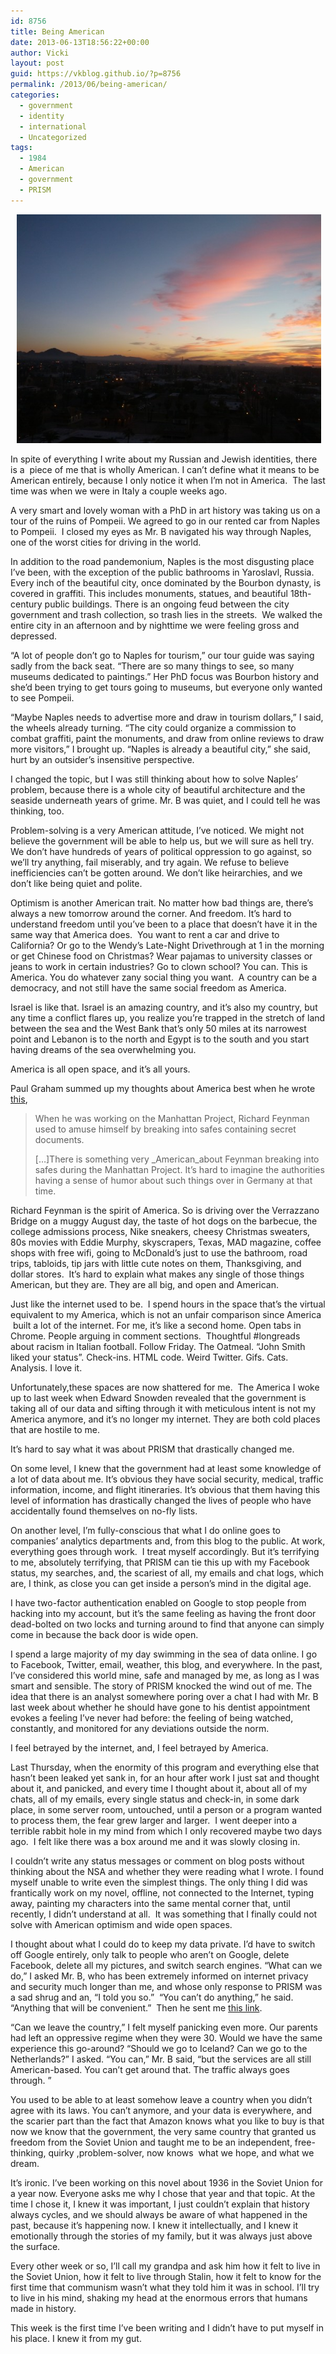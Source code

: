 ```yaml
---
id: 8756
title: Being American
date: 2013-06-13T18:56:22+00:00
author: Vicki
layout: post
guid: https://vkblog.github.io/?p=8756
permalink: /2013/06/being-american/
categories:
  - government
  - identity
  - international
  - Uncategorized
tags:
  - 1984
  - American
  - government
  - PRISM
---
```

<p style="text-align: center;">
   <a href="https://raw.githubusercontent.com/vkblog/vkblog.github.io/master/public/img/2013/06/IMG_20130121_071744.jpg"><img class="aligncenter  wp-image-8772" alt="IMG_20130121_071744" src="https://raw.githubusercontent.com/vkblog/vkblog.github.io/master/public/img/2013/06/IMG_20130121_071744-580x435.jpg" width="487" height="366" /></a>
</p>

In spite of everything I write about my Russian and Jewish identities, there is a  piece of me that is wholly American. I can&#8217;t define what it means to be American entirely, because I only notice it when I&#8217;m not in America.  The last time was when we were in Italy a couple weeks ago.

<!--more-->

A very smart and lovely woman with a PhD in art history was taking us on a tour of the ruins of Pompeii. We agreed to go in our rented car from Naples to Pompeii.  I closed my eyes as Mr. B navigated his way through Naples, one of the worst cities for driving in the world.

In addition to the road pandemonium, Naples is the most disgusting place I&#8217;ve been, with the exception of the public bathrooms in Yaroslavl, Russia. Every inch of the beautiful city, once dominated by the Bourbon dynasty, is covered in graffiti. This includes monuments, statues, and beautiful 18th-century public buildings. There is an ongoing feud between the city government and trash collection, so trash lies in the streets.  We walked the entire city in an afternoon and by nighttime we were feeling gross and depressed.

&#8220;A lot of people don&#8217;t go to Naples for tourism,&#8221; our tour guide was saying sadly from the back seat. &#8220;There are so many things to see, so many museums dedicated to paintings.&#8221; Her PhD focus was Bourbon history and she&#8217;d been trying to get tours going to museums, but everyone only wanted to see Pompeii.

&#8220;Maybe Naples needs to advertise more and draw in tourism dollars,&#8221; I said, the wheels already turning. &#8220;The city could organize a commission to combat graffiti, paint the monuments, and draw from online reviews to draw more visitors,&#8221; I brought up. &#8220;Naples is already a beautiful city,&#8221; she said, hurt by an outsider&#8217;s insensitive perspective.

I changed the topic, but I was still thinking about how to solve Naples&#8217; problem, because there is a whole city of beautiful architecture and the seaside underneath years of grime. Mr. B was quiet, and I could tell he was thinking, too.

Problem-solving is a very American attitude, I&#8217;ve noticed. We might not believe the government will be able to help us, but we will sure as hell try. We don&#8217;t have hundreds of years of political oppression to go against, so we&#8217;ll try anything, fail miserably, and try again. We refuse to believe inefficiencies can&#8217;t be gotten around. We don&#8217;t like heirarchies, and we don&#8217;t like being quiet and polite.

Optimism is another American trait. No matter how bad things are, there&#8217;s always a new tomorrow around the corner. And freedom. It&#8217;s hard to understand freedom until you&#8217;ve been to a place that doesn&#8217;t have it in the same way that America does.  You want to rent a car and drive to California? Or go to the Wendy&#8217;s Late-Night Drivethrough at 1 in the morning or get Chinese food on Christmas? Wear pajamas to university classes or jeans to work in certain industries? Go to clown school? You can. This is America. You do whatever zany social thing you want.  A country can be a democracy, and not still have the same social freedom as America.

Israel is like that. Israel is an amazing country, and it&#8217;s also my country, but any time a conflict flares up, you realize you&#8217;re trapped in the stretch of land between the sea and the West Bank that&#8217;s only 50 miles at its narrowest point and Lebanon is to the north and Egypt is to the south and you start having dreams of the sea overwhelming you.

America is all open space, and it&#8217;s all yours.

Paul Graham summed up my thoughts about America best when he wrote <a href="http://www.paulgraham.com/gba.html" target="_blank">this</a>,

> When he was working on the Manhattan Project, Richard Feynman used to amuse himself by breaking into safes containing secret documents.
> 
> [&#8230;]There is something very _American_about Feynman breaking into safes during the Manhattan Project. It&#8217;s hard to imagine the authorities having a sense of humor about such things over in Germany at that time.

Richard Feynman is the spirit of America. So is driving over the Verrazzano Bridge on a muggy August day, the taste of hot dogs on the barbecue, the college admissions process, Nike sneakers, cheesy Christmas sweaters, 80s movies with Eddie Murphy, skyscrapers, Texas, MAD magazine, coffee shops with free wifi, going to McDonald&#8217;s just to use the bathroom, road trips, tabloids, tip jars with little cute notes on them, Thanksgiving, and dollar stores.  It&#8217;s hard to explain what makes any single of those things American, but they are. They are all big, and open and American.

Just like the internet used to be.  I spend hours in the space that&#8217;s the virtual equivalent to my America, which is not an unfair comparison since America  built a lot of the internet. For me, it&#8217;s like a second home. Open tabs in Chrome. People arguing in comment sections.  Thoughtful #longreads about racism in Italian football. Follow Friday. The Oatmeal. &#8220;John Smith liked your status&#8221;. Check-ins. HTML code. Weird Twitter. Gifs. Cats. Analysis. I love it.

Unfortunately,these spaces are now shattered for me.  The America I woke up to last week when Edward Snowden revealed that the government is taking all of our data and sifting through it with meticulous intent is not my America anymore, and it&#8217;s no longer my internet. They are both cold places that are hostile to me.

It&#8217;s hard to say what it was about PRISM that drastically changed me.

On some level, I knew that the government had at least some knowledge of a lot of data about me. It&#8217;s obvious they have social security, medical, traffic information, income, and flight itineraries. It&#8217;s obvious that them having this level of information has drastically changed the lives of people who have accidentally found themselves on no-fly lists.

On another level, I&#8217;m fully-conscious that what I do online goes to companies&#8217; analytics departments and, from this blog to the public. At work, everything goes through work.  I treat myself accordingly. But it&#8217;s terrifying to me, absolutely terrifying, that PRISM can tie this up with my Facebook status, my searches, and, the scariest of all, my emails and chat logs, which are, I think, as close you can get inside a person&#8217;s mind in the digital age.

I have two-factor authentication enabled on Google to stop people from hacking into my account, but it&#8217;s the same feeling as having the front door dead-bolted on two locks and turning around to find that anyone can simply come in because the back door is wide open.

I spend a large majority of my day swimming in the sea of data online. I go to Facebook, Twitter, email, weather, this blog, and everywhere. In the past, I&#8217;ve considered this world mine, safe and managed by me, as long as I was smart and sensible. The story of PRISM knocked the wind out of me. The idea that there is an analyst somewhere poring over a chat I had with Mr. B last week about whether he should have gone to his dentist appointment evokes a feeling I&#8217;ve never had before: the feeling of being watched, constantly, and monitored for any deviations outside the norm.

I feel betrayed by the internet, and, I feel betrayed by America.

Last Thursday, when the enormity of this program and everything else that hasn&#8217;t been leaked yet sank in, for an hour after work I just sat and thought about it, and panicked, and every time I thought about it, about all of my chats, all of my emails, every single status and check-in, in some dark place, in some server room, untouched, until a person or a program wanted to process them, the fear grew larger and larger.  I went deeper into a terrible rabbit hole in my mind from which I only recovered maybe two days ago.  I felt like there was a box around me and it was slowly closing in.

I couldn&#8217;t write any status messages or comment on blog posts without thinking about the NSA and whether they were reading what I wrote. I found myself unable to write even the simplest things. The only thing I did was frantically work on my novel, offline, not connected to the Internet, typing away, painting my characters into the same mental corner that, until recently, I didn&#8217;t understand at all.  It was something that I finally could not solve with American optimism and wide open spaces.

I thought about what I could do to keep my data private. I&#8217;d have to switch off Google entirely, only talk to people who aren&#8217;t on Google, delete Facebook, delete all my pictures, and switch search engines. &#8220;What can we do,&#8221; I asked Mr. B, who has been extremely informed on internet privacy and security much longer than me, and whose only response to PRISM was a sad shrug and an, &#8220;I told you so.&#8221;  &#8220;You can&#8217;t do anything,&#8221; he said. &#8220;Anything that will be convenient.&#8221;  Then he sent me <a href="http://prism-break.org/" target="_blank">this link</a>.

&#8220;Can we leave the country,&#8221; I felt myself panicking even more. Our parents had left an oppressive regime when they were 30. Would we have the same experience this go-around? &#8220;Should we go to Iceland? Can we go to the Netherlands?&#8221; I asked. &#8220;You can,&#8221; Mr. B said, &#8220;but the services are all still American-based. You can&#8217;t get around that. The traffic always goes through. &#8221;

You used to be able to at least somehow leave a country when you didn&#8217;t agree with its laws. You can&#8217;t anymore, and your data is everywhere, and the scarier part than the fact that Amazon knows what you like to buy is that now we know that the government, the very same country that granted us freedom from the Soviet Union and taught me to be an independent, free-thinking, quirky ,problem-solver, now knows  what we hope, and what we dream.

It&#8217;s ironic. I&#8217;ve been working on this novel about 1936 in the Soviet Union for a year now. Everyone asks me why I chose that year and that topic. At the time I chose it, I knew it was important, I just couldn&#8217;t explain that history always cycles, and we should always be aware of what happened in the past, because it&#8217;s happening now. I knew it intellectually, and I knew it emotionally through the stories of my family, but it was always just above the surface.

Every other week or so, I&#8217;ll call my grandpa and ask him how it felt to live in the Soviet Union, how it felt to live through Stalin, how it felt to know for the first time that communism wasn&#8217;t what they told him it was in school. I&#8217;ll try to live in his mind, shaking my head at the enormous errors that humans made in history.

This week is the first time I&#8217;ve been writing and I didn&#8217;t have to put myself in his place. I knew it from my gut.

&nbsp;

&nbsp;

&nbsp;